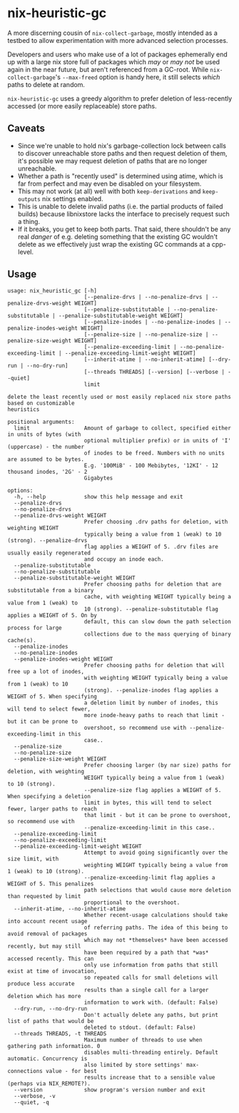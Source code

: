 # nix-heuristic-gc

A more discerning cousin of `nix-collect-garbage`, mostly intended as a
testbed to allow experimentation with more advanced selection processes.

Developers and users who make use of a lot of packages ephemerally end up
with a large nix store full of packages which _may_ or _may not_ be used
again in the near future, but aren't referenced from a GC-root. While
`nix-collect-garbage`'s `--max-freed` option is handy here, it still
selects _which_ paths to delete at random.

`nix-heuristic-gc` uses a greedy algorithm to prefer deletion of less-recently
accessed (or more easily replaceable) store paths.

## Caveats

 - Since we're unable to hold nix's garbage-collection lock between calls to
   discover unreachable store paths and then request deletion of them, it's
   possible we may request deletion of paths that are no longer unreachable.
 - Whether a path is "recently used" is determined using atime, which is far
   from perfect and may even be disabled on your filesystem.
 - This may not work (at all) well with both `keep-derivations` and
   `keep-outputs` nix settings enabled.
 - This is unable to delete invalid paths (i.e. the partial products of failed
   builds) because libnixstore lacks the interface to precisely request such
   a thing.
 - If it breaks, you get to keep both parts. That said, there shouldn't be
   any real _danger_ of e.g. deleting something that the existing GC wouldn't
   delete as we effectively just wrap the existing GC commands at a cpp-level.

## Usage

```
usage: nix_heuristic_gc [-h]
                        [--penalize-drvs | --no-penalize-drvs | --penalize-drvs-weight WEIGHT]
                        [--penalize-substitutable | --no-penalize-substitutable | --penalize-substitutable-weight WEIGHT]
                        [--penalize-inodes | --no-penalize-inodes | --penalize-inodes-weight WEIGHT]
                        [--penalize-size | --no-penalize-size | --penalize-size-weight WEIGHT]
                        [--penalize-exceeding-limit | --no-penalize-exceeding-limit | --penalize-exceeding-limit-weight WEIGHT]
                        [--inherit-atime | --no-inherit-atime] [--dry-run | --no-dry-run]
                        [--threads THREADS] [--version] [--verbose | --quiet]
                        limit

delete the least recently used or most easily replaced nix store paths based on customizable
heuristics

positional arguments:
  limit                 Amount of garbage to collect, specified either in units of bytes (with
                        optional multiplier prefix) or in units of 'I' (uppercase) - the number
                        of inodes to be freed. Numbers with no units are assumed to be bytes.
                        E.g. '100MiB' - 100 Mebibytes, '12KI' - 12 thousand inodes, '2G' - 2
                        Gigabytes

options:
  -h, --help            show this help message and exit
  --penalize-drvs
  --no-penalize-drvs
  --penalize-drvs-weight WEIGHT
                        Prefer choosing .drv paths for deletion, with weighting WEIGHT
                        typically being a value from 1 (weak) to 10 (strong). --penalize-drvs
                        flag applies a WEIGHT of 5. .drv files are usually easily regenerated
                        and occupy an inode each.
  --penalize-substitutable
  --no-penalize-substitutable
  --penalize-substitutable-weight WEIGHT
                        Prefer choosing paths for deletion that are substitutable from a binary
                        cache, with weighting WEIGHT typically being a value from 1 (weak) to
                        10 (strong). --penalize-substitutable flag applies a WEIGHT of 5. On by
                        default, this can slow down the path selection process for large
                        collections due to the mass querying of binary cache(s).
  --penalize-inodes
  --no-penalize-inodes
  --penalize-inodes-weight WEIGHT
                        Prefer choosing paths for deletion that will free up a lot of inodes,
                        with weighting WEIGHT typically being a value from 1 (weak) to 10
                        (strong). --penalize-inodes flag applies a WEIGHT of 5. When specifying
                        a deletion limit by number of inodes, this will tend to select fewer,
                        more inode-heavy paths to reach that limit - but it can be prone to
                        overshoot, so recommend use with --penalize-exceeding-limit in this
                        case..
  --penalize-size
  --no-penalize-size
  --penalize-size-weight WEIGHT
                        Prefer choosing larger (by nar size) paths for deletion, with weighting
                        WEIGHT typically being a value from 1 (weak) to 10 (strong).
                        --penalize-size flag applies a WEIGHT of 5. When specifying a deletion
                        limit in bytes, this will tend to select fewer, larger paths to reach
                        that limit - but it can be prone to overshoot, so recommend use with
                        --penalize-exceeding-limit in this case..
  --penalize-exceeding-limit
  --no-penalize-exceeding-limit
  --penalize-exceeding-limit-weight WEIGHT
                        Attempt to avoid going significantly over the size limit, with
                        weighting WEIGHT typically being a value from 1 (weak) to 10 (strong).
                        --penalize-exceeding-limit flag applies a WEIGHT of 5. This penalizes
                        path selections that would cause more deletion than requested by limit
                        proportional to the overshoot.
  --inherit-atime, --no-inherit-atime
                        Whether recent-usage calculations should take into account recent usage
                        of referring paths. The idea of this being to avoid removal of packages
                        which may not *themselves* have been accessed recently, but may still
                        have been required by a path that *was* accessed recently. This can
                        only use information from paths that still exist at time of invocation,
                        so repeated calls for small deletions will produce less accurate
                        results than a single call for a larger deletion which has more
                        information to work with. (default: False)
  --dry-run, --no-dry-run
                        Don't actually delete any paths, but print list of paths that would be
                        deleted to stdout. (default: False)
  --threads THREADS, -t THREADS
                        Maximum number of threads to use when gathering path information. 0
                        disables multi-threading entirely. Default automatic. Concurrency is
                        also limited by store settings' max-connections value - for best
                        results increase that to a sensible value (perhaps via NIX_REMOTE?).
  --version             show program's version number and exit
  --verbose, -v
  --quiet, -q
```
